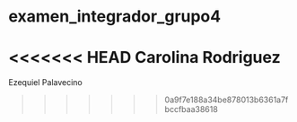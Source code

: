 # examen_integrador_grupo4
<<<<<<< HEAD
Carolina Rodriguez 
=======
Ezequiel Palavecino
>>>>>>> 0a9f7e188a34be878013b6361a7fbccfbaa38618
